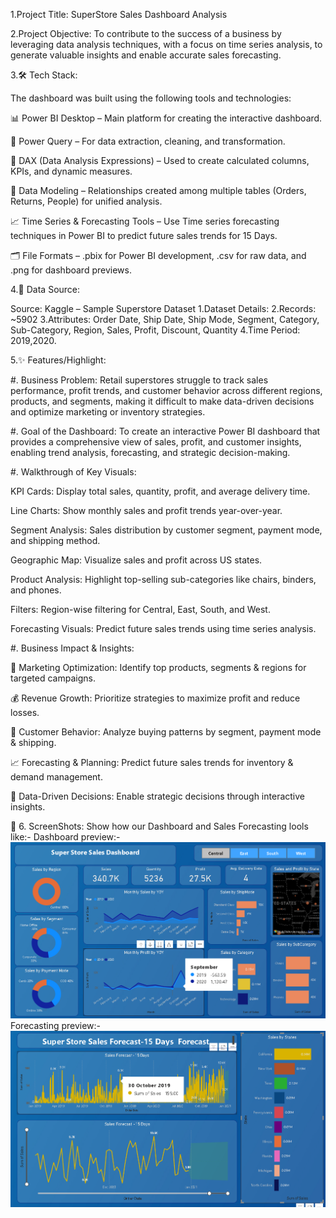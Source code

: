 1.Project Title:
SuperStore Sales Dashboard Analysis

2.Project Objective:
To contribute to the success of a business by leveraging data analysis techniques, with a focus on time series analysis, to generate valuable insights and enable accurate sales forecasting.


3.🛠️ Tech Stack:

The dashboard was built using the following tools and technologies:

📊 Power BI Desktop – Main platform for creating the interactive dashboard.

📂 Power Query – For data extraction, cleaning, and transformation.

🧠 DAX (Data Analysis Expressions) – Used to create calculated columns, KPIs, and dynamic measures.

🧩 Data Modeling – Relationships created among multiple tables (Orders, Returns, People) for unified analysis.

📈 Time Series & Forecasting Tools – Use Time series forecasting techniques in Power BI to predict future sales trends for 15 Days.

🗂️ File Formats – .pbix for Power BI development, .csv for raw data, and .png for dashboard previews.


4.📂 Data Source:

Source: Kaggle – Sample Superstore Dataset
1.Dataset Details:
2.Records: ~5902 
3.Attributes: Order Date, Ship Date, Ship Mode, Segment, Category, Sub-Category, Region, Sales, Profit, Discount, Quantity
4.Time Period: 2019,2020.


5.✨ Features/Highlight:

#. Business Problem:
Retail superstores struggle to track sales performance, profit trends, and customer behavior across different regions, products, and segments, making it difficult to make data-driven decisions and optimize marketing or inventory strategies.

#. Goal of the Dashboard:
To create an interactive Power BI dashboard that provides a comprehensive view of sales, profit, and customer insights, enabling trend analysis, forecasting, and strategic decision-making.

#. Walkthrough of Key Visuals:

KPI Cards: Display total sales, quantity, profit, and average delivery time.

Line Charts: Show monthly sales and profit trends year-over-year.

Segment Analysis: Sales distribution by customer segment, payment mode, and shipping method.

Geographic Map: Visualize sales and profit across US states.

Product Analysis: Highlight top-selling sub-categories like chairs, binders, and phones.

Filters: Region-wise filtering for Central, East, South, and West.

Forecasting Visuals: Predict future sales trends using time series analysis.

#. Business Impact & Insights:

🎯 Marketing Optimization: Identify top products, segments & regions for targeted campaigns.

💰 Revenue Growth: Prioritize strategies to maximize profit and reduce losses.

🛒 Customer Behavior: Analyze buying patterns by segment, payment mode & shipping.

📈 Forecasting & Planning: Predict future sales trends for inventory & demand management.

🧠 Data-Driven Decisions: Enable strategic decisions through interactive insights.


📸 6. ScreenShots: Show how our Dashboard and Sales Forecasting lools like:-
   Dashboard preview:-![image alt](https://github.com/vinayjha4243/SuperStore_Sales_Dashboard/blob/main/SnapShot%20SuperStore%20_Dashboard.png?raw=true)
   Forecasting preview:-![image alt](https://github.com/vinayjha4243/SuperStore_Sales_Dashboard/blob/main/SnapShot%20SuperStore_Sales_Forecasting.png?raw=true)


